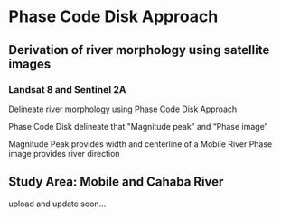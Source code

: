 # Phase Code Disk Approach

## Derivation of river morphology using satellite images
### Landsat 8 and Sentinel 2A

Delineate river morphology using Phase Code Disk Approach

Phase Code Disk  delineate that "Magnitude peak” and “Phase image”




Magnitude Peak provides width and centerline of a Mobile River
Phase image provides river direction


## Study Area: Mobile and Cahaba River

upload and update soon...
